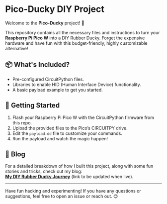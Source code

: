 # Pico-Ducky DIY Project

Welcome to the **Pico-Ducky** project! 🎉

This repository contains all the necessary files and instructions to turn your **Raspberry Pi Pico W** into a DIY Rubber Ducky. Forget the expensive hardware and have fun with this budget-friendly, highly customizable alternative!

## 📦 What's Included?
- Pre-configured CircuitPython files.
- Libraries to enable HID (Human Interface Device) functionality.
- A basic payload example to get you started.

## 🚀 Getting Started
1. Flash your Raspberry Pi Pico W with the CircuitPython firmware from this repo.
2. Upload the provided files to the Pico’s CIRCUITPY drive.
3. Edit the `payload.dd` file to customize your commands.
4. Run the payload and watch the magic happen!

## 📄 Blog
For a detailed breakdown of how I built this project, along with some fun stories and tricks, check out my blog:  
**[My DIY Rubber Ducky Journey](#)** (link to be updated when live).

---

Have fun hacking and experimenting! If you have any questions or suggestions, feel free to open an issue or reach out. 😊

